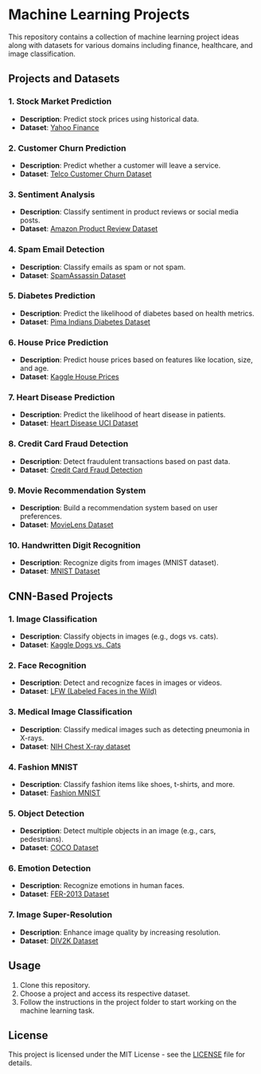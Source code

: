 # Machine Learning Projects

This repository contains a collection of machine learning project ideas along with datasets for various domains including finance, healthcare, and image classification.

## Projects and Datasets

### 1. **Stock Market Prediction**
- **Description**: Predict stock prices using historical data.
- **Dataset**: [Yahoo Finance](https://www.kaggle.com/datasets/paultimothymooney/stock-market-data)

### 2. **Customer Churn Prediction**
- **Description**: Predict whether a customer will leave a service.
- **Dataset**: [Telco Customer Churn Dataset](https://www.kaggle.com/datasets/blastchar/telco-customer-churn)

### 3. **Sentiment Analysis**
- **Description**: Classify sentiment in product reviews or social media posts.
- **Dataset**: [Amazon Product Review Dataset](https://www.kaggle.com/datasets/sbhatti/amazon-product-reviews)

### 4. **Spam Email Detection**
- **Description**: Classify emails as spam or not spam.
- **Dataset**: [SpamAssassin Dataset](https://www.kaggle.com/datasets/uciml/sms-spam-collection-dataset)

### 5. **Diabetes Prediction**
- **Description**: Predict the likelihood of diabetes based on health metrics.
- **Dataset**: [Pima Indians Diabetes Dataset](https://www.kaggle.com/datasets/uciml/pima-indians-diabetes-database)

### 6. **House Price Prediction**
- **Description**: Predict house prices based on features like location, size, and age.
- **Dataset**: [Kaggle House Prices](https://www.kaggle.com/datasets/camnugent/california-housing-prices)

### 7. **Heart Disease Prediction**
- **Description**: Predict the likelihood of heart disease in patients.
- **Dataset**: [Heart Disease UCI Dataset](https://www.kaggle.com/datasets/uciml/heart-disease-uci)

### 8. **Credit Card Fraud Detection**
- **Description**: Detect fraudulent transactions based on past data.
- **Dataset**: [Credit Card Fraud Detection](https://www.kaggle.com/datasets/mlg-ulb/creditcardfraud)

### 9. **Movie Recommendation System**
- **Description**: Build a recommendation system based on user preferences.
- **Dataset**: [MovieLens Dataset](https://www.kaggle.com/datasets/grouplens/movielens-20m-dataset)

### 10. **Handwritten Digit Recognition**
- **Description**: Recognize digits from images (MNIST dataset).
- **Dataset**: [MNIST Dataset](http://yann.lecun.com/exdb/mnist/)

## CNN-Based Projects

### 1. **Image Classification**
- **Description**: Classify objects in images (e.g., dogs vs. cats).
- **Dataset**: [Kaggle Dogs vs. Cats](https://www.kaggle.com/datasets/olandemolajo/dogs-vs-cats)

### 2. **Face Recognition**
- **Description**: Detect and recognize faces in images or videos.
- **Dataset**: [LFW (Labeled Faces in the Wild)](https://www.kaggle.com/datasets/jerrywang/lfw-dataset)

### 3. **Medical Image Classification**
- **Description**: Classify medical images such as detecting pneumonia in X-rays.
- **Dataset**: [NIH Chest X-ray dataset](https://www.kaggle.com/datasets/nih-chest-xrays)

### 4. **Fashion MNIST**
- **Description**: Classify fashion items like shoes, t-shirts, and more.
- **Dataset**: [Fashion MNIST](https://www.kaggle.com/datasets/zalando-research/fashionmnist)

### 5. **Object Detection**
- **Description**: Detect multiple objects in an image (e.g., cars, pedestrians).
- **Dataset**: [COCO Dataset](https://cocodataset.org/#home)

### 6. **Emotion Detection**
- **Description**: Recognize emotions in human faces.
- **Dataset**: [FER-2013 Dataset](https://www.kaggle.com/datasets/praveengovi/fer2013)

### 7. **Image Super-Resolution**
- **Description**: Enhance image quality by increasing resolution.
- **Dataset**: [DIV2K Dataset](https://www.kaggle.com/datasets/dizcza/div2k)

## Usage

1. Clone this repository.
2. Choose a project and access its respective dataset.
3. Follow the instructions in the project folder to start working on the machine learning task.

## License

This project is licensed under the MIT License - see the [LICENSE](LICENSE) file for details.
